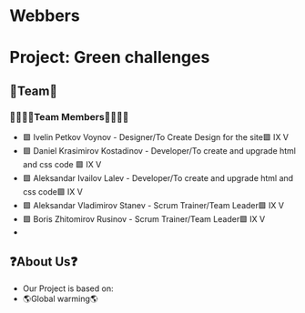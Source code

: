 # Webbers
# Project: Green challenges

## 🤝Team🤝

### 👨‍👨‍👦‍👦Team Members👨‍👨‍👦‍👦

* 🟩 Ivelin Petkov Voynov - Designer/To Create Design for the site🟩 IX V
* 🟩 Daniel Krasimirov Kostadinov - Developer/To create  and upgrade html and css code 🟩 IX V
* 🟩 Aleksandar Ivailov Lalev - Developer/To create and upgrade html and css code🟩 IX V
* 🟩 Aleksandar Vladimirov Stanev - Scrum Trainer/Team Leader🟩 IX V
* 🟩 Boris Zhitomirov Rusinov - Scrum Trainer/Team Leader🟩 IX V
* 
## ❓About Us❓
* Our Project is based on:
* 🌎Global warming🌎
